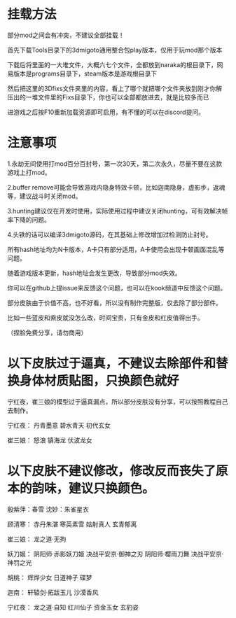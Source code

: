 # 挂载方法
部分mod之间会有冲突，不建议全部挂载！

首先下载Tools目录下的3dmigoto通用整合包play版本，仅用于玩mod那个版本

下载后将里面的一大堆文件，大概六七个文件，全都放到naraka的根目录下，网易版本是programs目录下，steam版本是游戏根目录下

然后把这里的3Dfixs文件夹里的内容，看上了哪个就把哪个文件夹放到刚才你解压出的一堆文件里的Fixs目录下，你也可以全部都放进去，就是比较多而已

进游戏之后按F10重新加载资源即可启用，有不懂的可以在discord提问。

# 注意事项
1.永劫无间使用打mod百分百封号，第一次30天，第二次永久，尽量不要在这款游戏上打mod。

2.buffer remove可能会导致游戏内隐身特效卡顿，比如迦南隐身，虚影步，返魂等，建议战斗时关闭mod。

3.hunting建议仅在开发时使用，实际使用过程中建议关闭hunting，可有效解决帧率下降的问题。

4.头铁的话可以编译3dmigoto源码，在其基础上修改增加过检测防止封号。

所有hash地址均为N卡版本，A卡只有部分适用，A卡使用会出现卡顿画面混乱等问题。

随着游戏版本更新，hash地址会发生更改，导致部分mod失效。

你可以在github上提issue来反馈这个问题，也可以在kook频道中反馈这个问题。

部分皮肤由于价值不高，也不好看，所以没有制作完整版，仅去除了部分部件。

比如一些蓝皮和紫皮就没怎么改，时间宝贵，只有金皮和红皮值得出手。

（捏脸免费分享，请勿商用）
# 以下皮肤过于逼真，不建议去除部件和替换身体材质贴图，只换颜色就好
宁红夜，崔三娘的模型过于逼真漏点，所以部分皮肤没有分享，可以按照教程自己去制作。

宁红夜：
丹青墨意
碧水青天
初代玄女

崔三娘：
怒浪
镇海龙
伏波龙女

# 以下皮肤不建议修改，修改反而丧失了原本的韵味，建议只换颜色。
殷紫萍：春雪
沈妙：朱雀星衣

顾清寒：
赤丹朱湛
寒英素雪
姑射真人
玄青郁离

崔三娘：
龙之道·无拘

妖刀姬：
阴阳师·赤影妖刀姬
决战平安京·御神之刃
阴阳师·樱雨刀舞
决战平安京·神罚之光

胡桃：
辉烨少女
日道神子
碟梦

迦南：
轩辕剑·拓跋玉儿
沙漠香风

宁红夜：
龙之道·自知
红川仙子
资金玉女
玄豹姿
